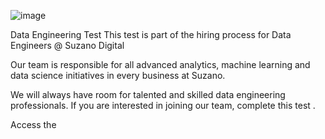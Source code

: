 ![image](https://user-images.githubusercontent.com/100236949/155212803-d69a6f5e-0adf-46df-a80e-bf1e03a59db1.png)

Data Engineering Test
This test is part of the hiring process for Data Engineers @ Suzano Digital

Our team is responsible for all advanced analytics, machine learning and data science initiatives in every business at Suzano.

We will always have room for talented and skilled data engineering professionals. If you are interested in joining our team, complete this test .

Access the 
